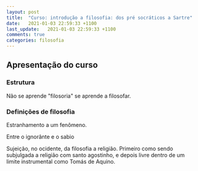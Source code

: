 ```yaml
---
layout: post
title:  "Curso: introdução a filosofia: dos pré socráticos a Sartre"
date:   2021-01-03 22:59:33 +1100
last_update:   2021-01-03 22:59:33 +1100
comments: true
categories: filosofia
---
```


## Apresentação do curso

### Estrutura

Não se aprende "filosoria" se aprende a filosofar.

### Definições de filosofia

Estranhamento a um fenômeno.

Entre o ignorânte e o sabio

Sujeição, no ocidente, da filosofia a religião. Primeiro como sendo subjulgada a
religião com santo agostinho, e depois livre dentro de um limite instrumental
como Tomás de Aquino.
